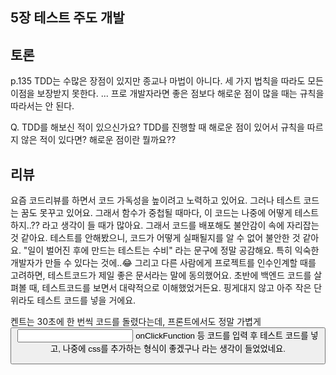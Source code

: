 ## 5장 테스트 주도 개발

## 토론

p.135
TDD는 수많은 장점이 있지만 종교나 마법이 아니다. 세 가지 법칙을 따라도 모든 이점을 보장받지 못한다. ... 프로 개발자라면 좋은 점보다 해로운 점이 많을 때는 규칙을 따라서는 안 된다.

Q. TDD를 해보신 적이 있으신가요? TDD를 진행할 때 해로운 점이 있어서 규칙을 따르지 않은 적이 있다면? 해로운 점이란 뭘까요??

## 리뷰

요즘 코드리뷰를 하면서 코드 가독성을 높이려고 노력하고 있어요. 그러나 테스트 코드는 꿈도 못꾸고 있어요. 그래서 함수가 중첩될 때마다, 이 코드는 나중에 어떻게 테스트하지..?? 라고 생각이 들 때가 많아요. 그래서 코드를 배포해도 불안감이 속에 자리잡는 것 같아요. 
테스트를 안해봤으니, 코드가 어떻게 실패될지를 알 수 없어 불안한 것 같아요. "일이 벌어진 후에 만드는 테스트는 수비" 라는 문구에 정말 공감해요. 특히 익숙한 개발자가 만들 수 있다는 것에..😂
그리고 다른 사람에게 프로젝트를 인수인계할 때를 고려하면, 테스트코드가 제일 좋은 문서라는 말에 동의했어요. 초반에 백엔드 코드를 살펴볼 때, 테스트코드를 보면서 대략적으로 이해했었거든요. 핑게대지 않고 아주 작은 단위라도 테스트 코드를 넣을 거에요.

켄트는 30초에 한 번씩 코드를 돌렸다는데, 프론트에서도 정말 가볍게 <button> <input> onClickFunction 등 코드를 입력 후 테스트 코드를 넣고, 나중에 css를 추가하는 형식이 좋겠구나 라는 생각이 들었었네요.

